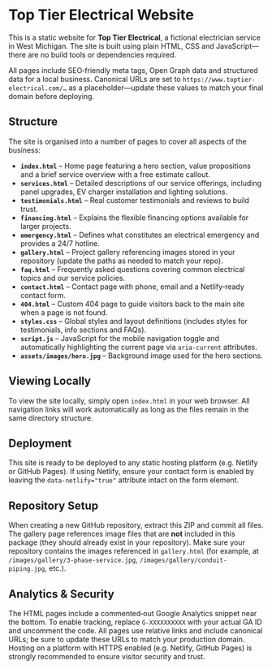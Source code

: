 # Top Tier Electrical Website

This is a static website for **Top Tier Electrical**, a fictional electrician service in West Michigan.  The site is built using plain HTML, CSS and JavaScript—there are no build tools or dependencies required.

All pages include SEO‑friendly meta tags, Open Graph data and structured data for a local business.  Canonical URLs are set to `https://www.toptier-electrical.com/…` as a placeholder—update these values to match your final domain before deploying.

## Structure

The site is organised into a number of pages to cover all aspects of the business:

- **`index.html`** – Home page featuring a hero section, value propositions and a brief service overview with a free estimate callout.
- **`services.html`** – Detailed descriptions of our service offerings, including panel upgrades, EV charger installation and lighting solutions.
- **`testimonials.html`** – Real customer testimonials and reviews to build trust.
- **`financing.html`** – Explains the flexible financing options available for larger projects.
- **`emergency.html`** – Defines what constitutes an electrical emergency and provides a 24/7 hotline.
- **`gallery.html`** – Project gallery referencing images stored in your repository (update the paths as needed to match your repo).
- **`faq.html`** – Frequently asked questions covering common electrical topics and our service policies.
- **`contact.html`** – Contact page with phone, email and a Netlify‑ready contact form.
- **`404.html`** – Custom 404 page to guide visitors back to the main site when a page is not found.
- **`styles.css`** – Global styles and layout definitions (includes styles for testimonials, info sections and FAQs).
- **`script.js`** – JavaScript for the mobile navigation toggle and automatically highlighting the current page via `aria-current` attributes.
- **`assets/images/hero.jpg`** – Background image used for the hero sections.

## Viewing Locally

To view the site locally, simply open `index.html` in your web browser.  All navigation links will work automatically as long as the files remain in the same directory structure.

## Deployment

This site is ready to be deployed to any static hosting platform (e.g. Netlify or GitHub Pages).  If using Netlify, ensure your contact form is enabled by leaving the `data-netlify="true"` attribute intact on the form element.

## Repository Setup

When creating a new GitHub repository, extract this ZIP and commit all files.  The gallery page references image files that are **not** included in this package (they should already exist in your repository).  Make sure your repository contains the images referenced in `gallery.html` (for example, at `/images/gallery/3-phase-service.jpg`, `/images/gallery/conduit-piping.jpg`, etc.).

## Analytics & Security

The HTML pages include a commented‑out Google Analytics snippet near the bottom. To enable tracking, replace `G-XXXXXXXXXX` with your actual GA ID and uncomment the code.  All pages use relative links and include canonical URLs; be sure to update these URLs to match your production domain.  Hosting on a platform with HTTPS enabled (e.g. Netlify, GitHub Pages) is strongly recommended to ensure visitor security and trust.
